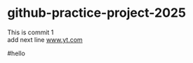 # github-practice-project-2025
This is commit 1</br>
add next line
<a>www.yt.com</a>

<!-- HP845@HP MINGW64 ~/Downloads/Git basics/github-practice-project-2025 (main)
$ ls
README.md

HP845@HP MINGW64 ~/Downloads/Git basics/github-practice-project-2025 (main)
$ ls -a
./  ../  .git/  README.md -->

#hello